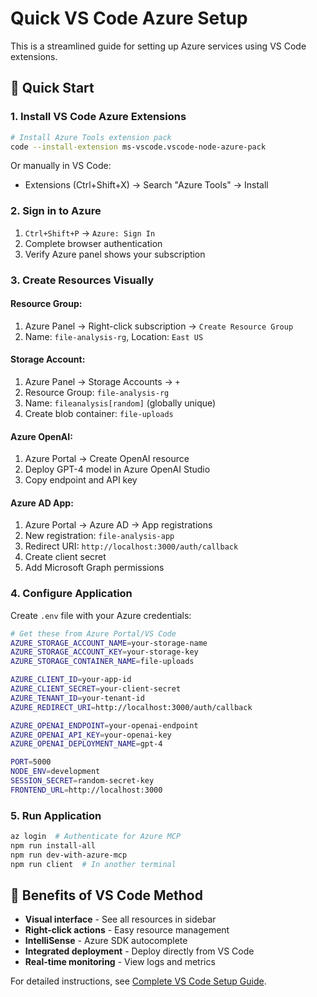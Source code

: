 # Quick VS Code Azure Setup

This is a streamlined guide for setting up Azure services using VS Code extensions.

## 🚀 Quick Start

### 1. Install VS Code Azure Extensions

```bash
# Install Azure Tools extension pack
code --install-extension ms-vscode.vscode-node-azure-pack
```

Or manually in VS Code:
- Extensions (Ctrl+Shift+X) → Search "Azure Tools" → Install

### 2. Sign in to Azure

1. `Ctrl+Shift+P` → `Azure: Sign In`
2. Complete browser authentication
3. Verify Azure panel shows your subscription

### 3. Create Resources Visually

#### Resource Group:
1. Azure Panel → Right-click subscription → `Create Resource Group`
2. Name: `file-analysis-rg`, Location: `East US`

#### Storage Account:
1. Azure Panel → Storage Accounts → `+` 
2. Resource Group: `file-analysis-rg`
3. Name: `fileanalysis[random]` (globally unique)
4. Create blob container: `file-uploads`

#### Azure OpenAI:
1. Azure Portal → Create OpenAI resource
2. Deploy GPT-4 model in Azure OpenAI Studio
3. Copy endpoint and API key

#### Azure AD App:
1. Azure Portal → Azure AD → App registrations
2. New registration: `file-analysis-app`
3. Redirect URI: `http://localhost:3000/auth/callback`
4. Create client secret
5. Add Microsoft Graph permissions

### 4. Configure Application

Create `.env` file with your Azure credentials:

```bash
# Get these from Azure Portal/VS Code
AZURE_STORAGE_ACCOUNT_NAME=your-storage-name
AZURE_STORAGE_ACCOUNT_KEY=your-storage-key
AZURE_STORAGE_CONTAINER_NAME=file-uploads

AZURE_CLIENT_ID=your-app-id
AZURE_CLIENT_SECRET=your-client-secret  
AZURE_TENANT_ID=your-tenant-id
AZURE_REDIRECT_URI=http://localhost:3000/auth/callback

AZURE_OPENAI_ENDPOINT=your-openai-endpoint
AZURE_OPENAI_API_KEY=your-openai-key
AZURE_OPENAI_DEPLOYMENT_NAME=gpt-4

PORT=5000
NODE_ENV=development
SESSION_SECRET=random-secret-key
FRONTEND_URL=http://localhost:3000
```

### 5. Run Application

```bash
az login  # Authenticate for Azure MCP
npm run install-all
npm run dev-with-azure-mcp
npm run client  # In another terminal
```

## 🎯 Benefits of VS Code Method

- **Visual interface** - See all resources in sidebar
- **Right-click actions** - Easy resource management  
- **IntelliSense** - Azure SDK autocomplete
- **Integrated deployment** - Deploy directly from VS Code
- **Real-time monitoring** - View logs and metrics

For detailed instructions, see [Complete VS Code Setup Guide](AZURE_SETUP_VSCODE.md).